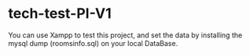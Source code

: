 # tech-test-PI-V1

You can use Xampp to test this project, and set the data by installing the mysql dump (roomsinfo.sql) on your local DataBase. 
